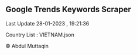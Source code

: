 

## Google Trends Keywords Scraper 
 
Last Update 28-01-2023 , 19:21:36

Country List :
VIETNAM.json



© Abdul Muttaqin 
